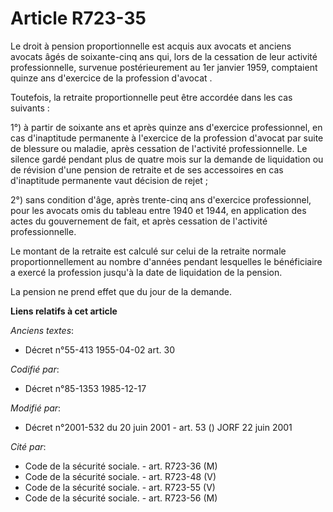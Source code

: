 # Article R723-35

Le droit à pension proportionnelle est acquis aux avocats et anciens avocats âgés de soixante-cinq ans qui, lors de la
cessation de leur activité professionnelle, survenue postérieurement au 1er janvier 1959, comptaient quinze ans d'exercice de
la profession d'avocat      . 

Toutefois, la retraite proportionnelle peut être accordée dans les cas suivants : 

1°) à partir de soixante ans et après quinze ans d'exercice professionnel, en cas d'inaptitude permanente à l'exercice de la
profession d'avocat par suite de blessure ou maladie, après cessation de l'activité professionnelle. Le silence gardé pendant
plus de quatre mois sur la demande de liquidation ou de révision d'une pension de retraite et de ses accessoires en cas
d'inaptitude permanente vaut décision de rejet ; 

2°) sans condition d'âge, après trente-cinq ans d'exercice professionnel, pour les avocats omis du tableau entre 1940 et
1944, en application des actes du gouvernement de fait, et après cessation de l'activité professionnelle. 

Le montant de la retraite est calculé sur celui de la retraite normale proportionnellement au nombre d'années pendant
lesquelles le bénéficiaire a exercé la profession jusqu'à la date de liquidation de la pension. 

La pension ne prend effet que du jour de la demande.

**Liens relatifs à cet article**

_Anciens textes_:

  - Décret n°55-413 1955-04-02 art. 30

_Codifié par_:

  - Décret n°85-1353 1985-12-17

_Modifié par_:

  - Décret n°2001-532 du 20 juin 2001 - art. 53 () JORF 22 juin 2001

_Cité par_:

  - Code de la sécurité sociale. - art. R723-36 (M)
  - Code de la sécurité sociale. - art. R723-48 (V)
  - Code de la sécurité sociale. - art. R723-55 (V)
  - Code de la sécurité sociale. - art. R723-56 (M)
